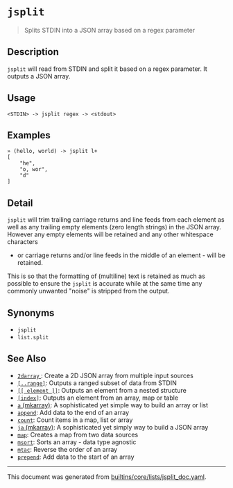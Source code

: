 # `jsplit` 

> Splits STDIN into a JSON array based on a regex parameter

## Description

`jsplit` will read from STDIN and split it based on a regex parameter. It outputs a JSON array.

## Usage

```
<STDIN> -> jsplit regex -> <stdout>
```

## Examples

```
» (hello, world) -> jsplit l+ 
[
    "he",
    "o, wor",
    "d"
]
```

## Detail

`jsplit` will trim trailing carriage returns and line feeds from each element
as well as any trailing empty elements (zero length strings) in the JSON array.
However any empty elements will be retained and any other whitespace characters
- or carriage returns and/or line feeds in the middle of an element - will be
retained.

This is so that the formatting of (multiline) text is retained as much as
possible to ensure the `jsplit` is accurate while at the same time any commonly
unwanted "noise" is stripped from the output.

## Synonyms

* `jsplit`
* `list.split`


## See Also

* [`2darray` ](../commands/2darray.md):
  Create a 2D JSON array from multiple input sources
* [`[..range]`](../parser/range.md):
  Outputs a ranged subset of data from STDIN
* [`[[ element ]]`](../parser/element.md):
  Outputs an element from a nested structure
* [`[index]`](../parser/item-index.md):
  Outputs an element from an array, map or table
* [`a` (mkarray)](../commands/a.md):
  A sophisticated yet simple way to build an array or list
* [`append`](../commands/append.md):
  Add data to the end of an array
* [`count`](../commands/count.md):
  Count items in a map, list or array
* [`ja` (mkarray)](../commands/ja.md):
  A sophisticated yet simply way to build a JSON array
* [`map`](../commands/map.md):
  Creates a map from two data sources
* [`msort`](../commands/msort.md):
  Sorts an array - data type agnostic
* [`mtac`](../commands/mtac.md):
  Reverse the order of an array
* [`prepend`](../commands/prepend.md):
  Add data to the start of an array

<hr/>

This document was generated from [builtins/core/lists/jsplit_doc.yaml](https://github.com/lmorg/murex/blob/master/builtins/core/lists/jsplit_doc.yaml).